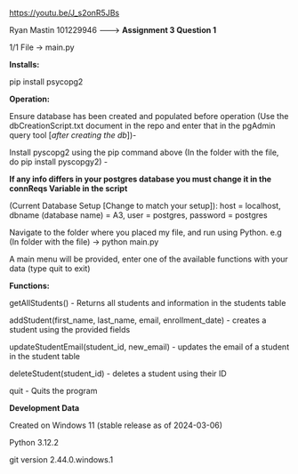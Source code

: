https://youtu.be/J_s2onR5JBs

Ryan Mastin 101229946 ---> **Assignment 3 Question 1**

1/1 File -> main.py

**Installs:**

pip install psycopg2


**Operation:**

Ensure database has been created and populated before operation (Use the dbCreationScript.txt document in the repo and enter that in the pgAdmin query tool [*after creating the db*])- 

Install pyscopg2 using the pip command above (In the folder with the file, do pip install pyscopgy2) -

******If any info differs in your postgres database you must change it in the connReqs Variable in the script******

(Current Database Setup [Change to match your setup]):
host = localhost, dbname (database name) = A3, user = postgres, password = postgres

Navigate to the folder where you placed my file, and run using Python. e.g (In folder with the file) -> python main.py

A main menu will be provided, enter one of the available functions with your data (type quit to exit)

**Functions:**

getAllStudents() - Returns all students and information in the students table

addStudent(first_name, last_name, email, enrollment_date) - creates a student using the provided fields

updateStudentEmail(student_id, new_email) - updates the email of a student in the student table

deleteStudent(student_id) - deletes a student using their ID

quit - Quits the program




**Development Data**

Created on Windows 11 (stable release as of 2024-03-06)

Python 3.12.2

git version 2.44.0.windows.1

